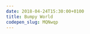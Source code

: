 ```yaml
---
date: 2018-04-24T15:30:00+0100
title: Bumpy World
codepen_slug: MQNwqp
---
```


<c-codepen slug="{{ codepen_slug }}"></c-codepen>
